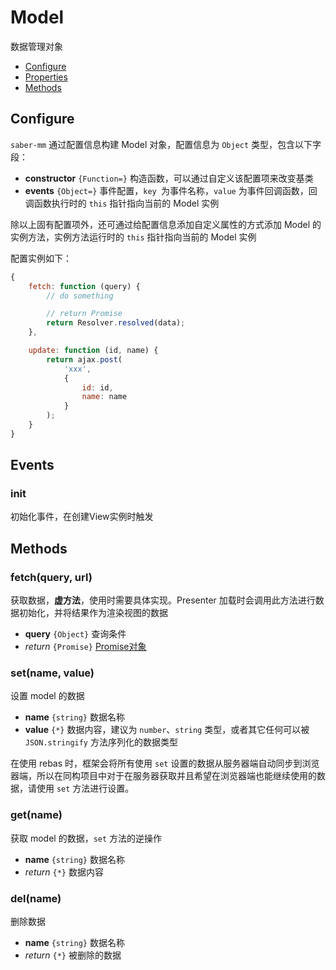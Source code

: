 Model
===

数据管理对象

* [Configure](#configure)
* [Properties](#properties)
* [Methods](#methods)

## Configure

`saber-mm` 通过配置信息构建 Model 对象，配置信息为 `Object` 类型，包含以下字段：

* **constructor** `{Function=}` 构造函数，可以通过自定义该配置项来改变基类
* **events** `{Object=}` 事件配置，`key `为事件名称，`value` 为事件回调函数，回调函数执行时的 `this` 指针指向当前的 Model 实例

除以上固有配置项外，还可通过给配置信息添加自定义属性的方式添加 Model 的实例方法，实例方法运行时的 `this` 指针指向当前的 Model 实例

配置实例如下：

```js
{
    fetch: function (query) {
        // do something

        // return Promise
        return Resolver.resolved(data);
    },

    update: function (id, name) {
        return ajax.post(
            'xxx', 
            {
                id: id,
                name: name
            }
        );
    }
}
```

## Events

### init

初始化事件，在创建View实例时触发

## Methods

### fetch(query, url)

获取数据，**虚方法**，使用时需要具体实现。Presenter 加载时会调用此方法进行数据初始化，并将结果作为渲染视图的数据

* **query** `{Object}` 查询条件
* _return_ `{Promise}` [Promise对象](https://github.com/ecomfe/saber-promise/blob/master/doc/promise.md)

### set(name, value)

设置 model 的数据

* **name** `{string}` 数据名称
* **value** `{*}` 数据内容，建议为 `number`、`string` 类型，或者其它任何可以被 `JSON.stringify` 方法序列化的数据类型

在使用 rebas 时，框架会将所有使用 `set` 设置的数据从服务器端自动同步到浏览器端，所以在同构项目中对于在服务器获取并且希望在浏览器端也能继续使用的数据，请使用 `set` 方法进行设置。

### get(name)

获取 model 的数据，`set` 方法的逆操作

* **name** `{string}` 数据名称
* _return_ `{*}` 数据内容

### del(name)

删除数据

* **name** `{string}` 数据名称
* _return_ `{*}` 被删除的数据
